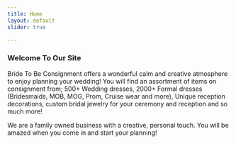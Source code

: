 ```yaml
---
title: Home
layout: default
slider: true

---
```


### Welcome To Our Site

Bride To Be Consignment offers a wonderful calm and creative atmosphere to enjoy planning your wedding!  You will find an assortment of items on consignment from; 500+ Wedding dresses, 2000+ Formal dresses (Bridesmaids, MOB, MOG, Prom, Cruise wear and more), Unique reception decorations, custom bridal jewelry for your ceremony and reception and so much more!

We are a family owned business with a creative, personal touch. You will be amazed when you come in and start your planning!
